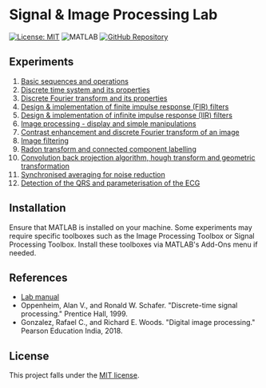 # Signal & Image Processing Lab

[![License: MIT](https://img.shields.io/badge/License-MIT-yellow.svg)](LICENSE)
![MATLAB](https://img.shields.io/badge/MATLAB-R2022b-orange)
[![GitHub Repository](https://img.shields.io/badge/GitHub-Signal%20%26%20Image%20Processing%20Lab-green)](https://github.com/AshrithSagar/Signal_ImageProcessing-Lab)

## Experiments

1. [Basic sequences and operations](Experiment-01.md)
2. [Discrete time system and its properties](Experiment-02.md)
3. [Discrete Fourier transform and its properties](Experiment-03.md)
4. [Design & implementation of finite impulse response (FIR) filters](Experiment-04.md)
5. [Design & implementation of infinite impulse response (IIR) filters](Experiment-05.md)
6. [Image processing - display and simple manipulations](Experiment-06.md)
7. [Contrast enhancement and discrete Fourier transform of an image](Experiment-07.md)
8. [Image filtering](Experiment-08.md)
9. [Radon transform and connected component labelling](Experiment-09.md)
10. [Convolution back projection algorithm, hough transform and geometric transformation](Experiment-10.md)
11. [Synchronised averaging for noise reduction](Experiment-11.md)
12. [Detection of the QRS and parameterisation of the ECG](Experiment-12.md)

## Installation

Ensure that MATLAB is installed on your machine.
Some experiments may require specific toolboxes such as the Image Processing Toolbox or Signal Processing Toolbox.
Install these toolboxes via MATLAB's Add-Ons menu if needed.

## References

- [Lab manual](https://github.com/AshrithSagar/Signal_ImageProcessing-Lab/blob/main/Reports/S%26IPLab_2021_MANUAL.pdf)
- Oppenheim, Alan V., and Ronald W. Schafer. "Discrete-time signal processing." Prentice Hall, 1999.
- Gonzalez, Rafael C., and Richard E. Woods. "Digital image processing." Pearson Education India, 2018.

## License

This project falls under the [MIT license](https://github.com/AshrithSagar/Signal_ImageProcessing-Lab/blob/main/LICENSE).
